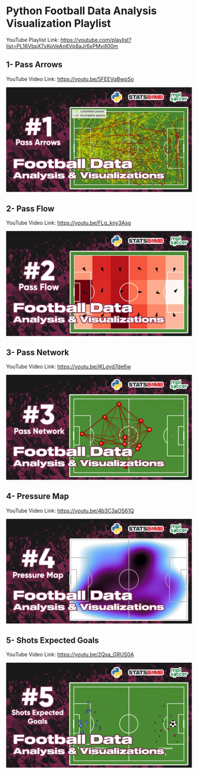 # Python Football Data Analysis Visualization Playlist

YouTube Playlist Link: https://youtube.com/playlist?list=PL16VbpX7xKoVeAn6Vp8aJr6xPMvill00m

## 1- Pass Arrows

YouTube Video Link: https://youtu.be/5FEEVqBwpSo

![Alt text](result/1.jpg)

## 2- Pass Flow

YouTube Video Link: https://youtu.be/FLg_kny3Asg

![Alt text](result/2.jpg)

## 3- Pass Network

YouTube Video Link: https://youtu.be/jKLgyd7de6w

![Alt text](result/3.jpg)

## 4- Pressure Map

YouTube Video Link: https://youtu.be/4b3C3aOS61Q

![Alt text](result/4.jpg)

## 5- Shots Expected Goals

YouTube Video Link: https://youtu.be/2Qsa_GRUS0A

![Alt text](result/5.jpg)
